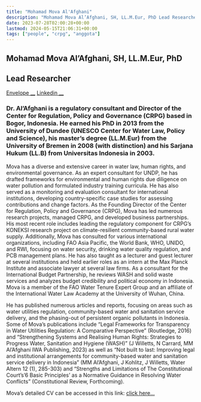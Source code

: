 ```yaml
---
title: "Mohamad Mova Al'Afghani"
description: "Mohamad Mova Al’Afghani, SH, LL.M.Eur, PhD Lead Researcher Envelope Linkedin Dr. Al’Afghani is a regulatory consultant and Director of the Center for Regulation, Policy and Governance (CRPG) based in "
date: 2023-07-28T02:00:28+00:00
lastmod: 2024-05-15T21:06:31+00:00
tags: ["people", "crpg", "anggota"]
---
```


## Mohamad Mova Al’Afghani, SH, LL.M.Eur, PhD

## Lead Researcher

[ Envelope __](../cdn-cgi/l/email-protection.html#d8b5b7aeb998b9b4b9bebfb0b9b6b1f6b1b6beb7) [ Linkedin __](https://id.linkedin.com/pub/mohamad-mova-al-afghani/1/957/762)

### Dr. Al’Afghani is a regulatory consultant and Director of the Center for Regulation, Policy and Governance (CRPG) based in Bogor, Indonesia. He earned his PhD in 2013 from the University of Dundee (UNESCO Center for Water Law, Policy and Science), his master’s degree (LL.M.Eur) from the University of Bremen in 2008 (with distinction) and his Sarjana Hukum (LL.B) from Universitas Indonesia in 2003.

Mova has a diverse and extensive career in water law, human rights, and environmental governance. As an expert consultant for UNDP, he has drafted frameworks for environmental and human rights due diligence on water pollution and formulated industry training curricula. He has also served as a monitoring and evaluation consultant for international institutions, developing country-specific case studies for assessing contributions and change factors. As the Founding Director of the Center for Regulation, Policy and Governance (CRPG), Mova has led numerous research projects, managed CRPG, and developed business partnerships. His most recent role includes leading the regulatory component for CRPG’s KONEKSI research project on climate-resilient community-based rural water supply. Additionally, Mova has consulted for various international organizations, including FAO Asia Pacific, the World Bank, WHO, UNIDO, and RWI, focusing on water security, drinking water quality regulation, and PCB management plans. He has also taught as a lecturer and guest lecturer at several institutions and held earlier roles as an intern at the Max Planck Institute and associate lawyer at several law firms. As a consultant for the International Budget Partnership, he reviews WASH and solid waste services and analyzes budget credibility and political economy in Indonesia. Mova is a member of the FAO Water Tenure Expert Group and an affiliate of the International Water Law Academy at the University of Wuhan, China.

He has published numerous articles and reports, focusing on areas such as water utilities regulation, community-based water and sanitation service delivery, and the phasing-out of persistent organic pollutants in Indonesia. Some of Mova’s publications include “Legal Frameworks for Transparency in Water Utilities Regulation: A Comparative Perspective” (Routledge, 2016) and “Strengthening Systems and Realising Human Rights: Strategies to Progress Water, Sanitation and Hygiene (WASH)” (J Willetts, N Carrard, MM Al’Afghani IWA Publishing, 2023) as well as “Not built to last: Improving legal and institutional arrangements for community-based water and sanitation service delivery in Indonesia” (MM Al’Afghani, J Kohlitz, J Willetts, Water Altern 12 (1), 285-303) and “Strengths and Limitations of The Constitutional Court’s’6 Basic Principles’ as a Normative Guidance in Resolving Water Conflicts” (Constitutional Review, Forthcoming).

Mova’s detailed CV can be accessed in this link: [click here…](https://notes.alafghani.info/mohamad-mova-al-afghani-curriculum-vitae/)